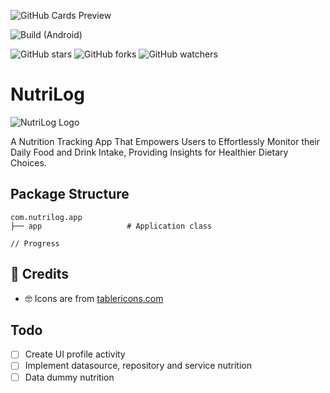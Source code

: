 ![GitHub Cards Preview](https://github.com/nizarfadlan/NutriLog-App/blob/main/art/nutrilog-cover.png?raw=true)

![Build (Android)](https://github.com/nizarfadlan/NutriLog-App/workflows/Android%20CI/badge.svg)

![GitHub stars](https://img.shields.io/github/stars/nizarfadlan/NutriLog-App?style=social)
![GitHub forks](https://img.shields.io/github/forks/nizarfadlan/NutriLog-App?style=social)
![GitHub watchers](https://img.shields.io/github/watchers/nizarfadlan/NutriLog-App?style=social)

# NutriLog

![NutriLog Logo](https://github.com/nizarfadlan/NutriLog-App/blob/main/art/logo.png?raw=true)

A Nutrition Tracking App That Empowers Users to Effortlessly Monitor their Daily Food and Drink Intake, Providing Insights for Healthier Dietary Choices.

## Package Structure

 ```
com.nutrilog.app
├── app                   # Application class

// Progress

```

## 🤗 Credits

- 🤓 Icons are from [tablericons.com](https://tablericons.com)   


## Todo
- [ ] Create UI profile activity
- [ ] Implement datasource, repository and service nutrition
- [ ] Data dummy nutrition 
